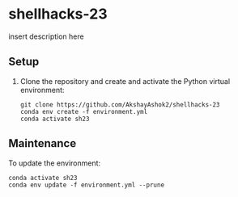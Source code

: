 # shellhacks-23

insert description here

## Setup

1. Clone the repository and create and activate the Python virtual environment:

	```
	git clone https://github.com/AkshayAshok2/shellhacks-23
	conda env create -f environment.yml
	conda activate sh23
	```

## Maintenance

To update the environment:

	conda activate sh23
	conda env update -f environment.yml --prune
